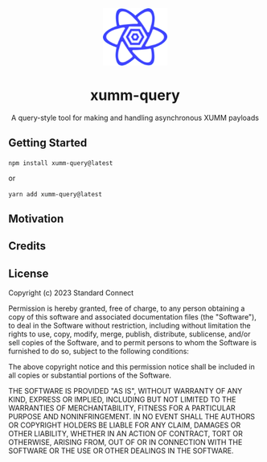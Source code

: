 <div align="center">
  <img src="https://github.com/standardconnect/xumm-query/blob/main/media/query-logo.png" width="128" alt="" />
</div>

<h1 align="center">xumm-query</h1>

<p align="center">
A query-style tool for making and handling asynchronous XUMM payloads
</p>

## Getting Started

  <p>
    <code>npm install xumm-query@latest</code>
  </p>

  <p>or</p>

  <p> 
    <code>yarn add xumm-query@latest</code>
  </p>

## Motivation

## Credits

## License

Copyright (c) 2023 Standard Connect

Permission is hereby granted, free of charge, to any person obtaining a copy
of this software and associated documentation files (the "Software"), to deal
in the Software without restriction, including without limitation the rights
to use, copy, modify, merge, publish, distribute, sublicense, and/or sell
copies of the Software, and to permit persons to whom the Software is
furnished to do so, subject to the following conditions:

The above copyright notice and this permission notice shall be included in all
copies or substantial portions of the Software.

THE SOFTWARE IS PROVIDED "AS IS", WITHOUT WARRANTY OF ANY KIND, EXPRESS OR
IMPLIED, INCLUDING BUT NOT LIMITED TO THE WARRANTIES OF MERCHANTABILITY,
FITNESS FOR A PARTICULAR PURPOSE AND NONINFRINGEMENT. IN NO EVENT SHALL THE
AUTHORS OR COPYRIGHT HOLDERS BE LIABLE FOR ANY CLAIM, DAMAGES OR OTHER
LIABILITY, WHETHER IN AN ACTION OF CONTRACT, TORT OR OTHERWISE, ARISING FROM,
OUT OF OR IN CONNECTION WITH THE SOFTWARE OR THE USE OR OTHER DEALINGS IN THE
SOFTWARE.

